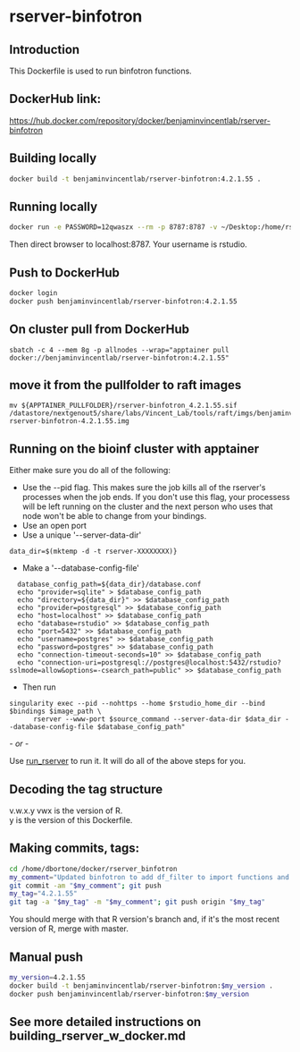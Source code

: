 # rserver-binfotron

## Introduction
This Dockerfile is used to run binfotron functions.


## DockerHub link:  
https://hub.docker.com/repository/docker/benjaminvincentlab/rserver-binfotron   


## Building locally
```bash
docker build -t benjaminvincentlab/rserver-binfotron:4.2.1.55 .
```


## Running locally
```bash
docker run -e PASSWORD=12qwaszx --rm -p 8787:8787 -v ~/Desktop:/home/rstudio benjaminvincentlab/rserver-binfotron:4.2.1.55
```
Then direct browser to localhost:8787. Your username is rstudio.


## Push to DockerHub
```bash
docker login
docker push benjaminvincentlab/rserver-binfotron:4.2.1.55
```

## On cluster pull from DockerHub
```
sbatch -c 4 --mem 8g -p allnodes --wrap="apptainer pull docker://benjaminvincentlab/rserver-binfotron:4.2.1.55"
```

## move it from the pullfolder to raft images
```
mv ${APPTAINER_PULLFOLDER}/rserver-binfotron_4.2.1.55.sif /datastore/nextgenout5/share/labs/Vincent_Lab/tools/raft/imgs/benjaminvincentlab-rserver-binfotron-4.2.1.55.img
```


## Running on the bioinf cluster with apptainer

Either make sure you do all of the following:
* Use the --pid flag. This makes sure the job kills all of the rserver's processes when the job ends. If you don't use this flag, your processess will be left running on the cluster and the next person who uses that node won't be able to change from your bindings.
* Use an open port
* Use a unique '--server-data-dir'
```
data_dir=$(mktemp -d -t rserver-XXXXXXXX)}
```
* Make a '--database-config-file' 
```
  database_config_path=${data_dir}/database.conf
  echo "provider=sqlite" > $database_config_path
  echo "directory=${data_dir}" >> $database_config_path
  echo "provider=postgresql" >> $database_config_path
  echo "host=localhost" >> $database_config_path
  echo "database=rstudio" >> $database_config_path
  echo "port=5432" >> $database_config_path
  echo "username=postgres" >> $database_config_path
  echo "password=postgres" >> $database_config_path
  echo "connection-timeout-seconds=10" >> $database_config_path
  echo "connection-uri=postgresql://postgres@localhost:5432/rstudio?sslmode=allow&options=-csearch_path=public" >> $database_config_path
```
* Then run
```
singularity exec --pid --nohttps --home $rstudio_home_dir --bind $bindings $image_path \
      rserver --www-port $source_command --server-data-dir $data_dir --database-config-file $database_config_path"
```

*- or -*

Use [run_rserver](https://sc.unc.edu/benjamin-vincent-lab/scripts/run_rserver) to run it.  It will do all of the above steps for you.


## Decoding the tag structure
v.w.x.y 
vwx is the version of R.  
y is the version of this Dockerfile.  


## Making commits, tags:
```bash  
cd /home/dbortone/docker/rserver_binfotron
my_comment="Updated binfotron to add df_filter to import functions and fix max_fraction_largest arg. Added plotly for 3d plots."
git commit -am "$my_comment"; git push
my_tag="4.2.1.55"
git tag -a "$my_tag" -m "$my_comment"; git push origin "$my_tag"
```
You should merge with that R version's branch and, if it's the most recent version of R, merge with master.


## Manual push
```bash
my_version=4.2.1.55
docker build -t benjaminvincentlab/rserver-binfotron:$my_version .
docker push benjaminvincentlab/rserver-binfotron:$my_version
```

## See more detailed instructions on building_rserver_w_docker.md